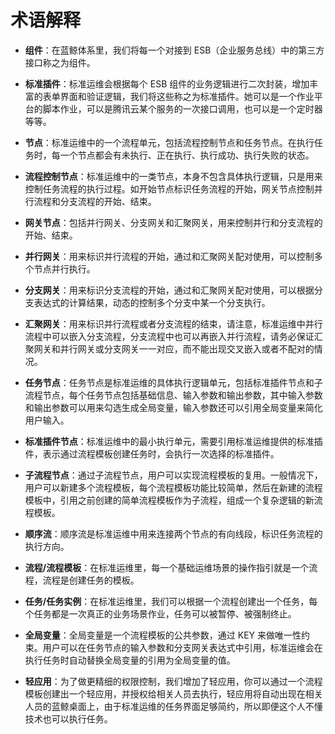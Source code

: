 # 术语解释

- **组件**：在蓝鲸体系里，我们将每一个对接到 ESB（企业服务总线）中的第三方接口称之为组件。

- **标准插件**：标准运维会根据每个 ESB 组件的业务逻辑进行二次封装，增加丰富的表单界面和验证逻辑，我们将这些称之为标准插件。她可以是一个作业平台的脚本作业，可以是腾讯云某个服务的一次接口调用，也可以是一个定时器等等。

- **节点**：标准运维中的一个流程单元，包括流程控制节点和任务节点。在执行任务时，每一个节点都会有未执行、正在执行、执行成功、执行失败的状态。

- **流程控制节点**：标准运维中的一类节点，本身不包含具体执行逻辑，只是用来控制任务流程的执行过程。如开始节点标识任务流程的开始，网关节点控制并行流程和分支流程的开始、结束。

- **网关节点**：包括并行网关、分支网关和汇聚网关，用来控制并行和分支流程的开始、结束。

- **并行网关**：用来标识并行流程的开始，通过和汇聚网关配对使用，可以控制多个节点并行执行。

- **分支网关**：用来标识分支流程的开始，通过和汇聚网关配对使用，可以根据分支表达式的计算结果，动态的控制多个分支中某一个分支执行。

- **汇聚网关**：用来标识并行流程或者分支流程的结束，请注意，标准运维中并行流程中可以嵌入分支流程，分支流程中也可以再嵌入并行流程，请务必保证汇聚网关和并行网关或分支网关一一对应，而不能出现交叉嵌入或者不配对的情况。

- **任务节点**：任务节点是标准运维的具体执行逻辑单元，包括标准插件节点和子流程节点，每个任务节点包括基础信息、输入参数和输出参数，其中输入参数和输出参数可以用来勾选生成全局变量，输入参数还可以引用全局变量来简化用户输入。

- **标准插件节点**：标准运维中的最小执行单元，需要引用标准运维提供的标准插件，表示通过流程模板创建任务时，会执行一次选择的标准插件。

- **子流程节点**：通过子流程节点，用户可以实现流程模板的复用。一般情况下，用户可以新建多个流程模板，每个流程模板功能比较简单，然后在新建的流程模板中，引用之前创建的简单流程模板作为子流程，组成一个复杂逻辑的新流程模板。

- **顺序流**：顺序流是标准运维中用来连接两个节点的有向线段，标识任务流程的执行方向。

- **流程/流程模板**：在标准运维里，每一个基础运维场景的操作指引就是一个流程，流程是创建任务的模板。

- **任务/任务实例**：在标准运维里，我们可以根据一个流程创建出一个任务，每个任务都是一次真正的业务场景作业，任务可以被暂停、被强制终止。

- **全局变量**：全局变量是一个流程模板的公共参数，通过 KEY 来做唯一性约束。用户可以在任务节点的输入参数和分支网关表达式中引用，标准运维会在执行任务时自动替换全局变量的引用为全局变量的值。

- **轻应用**：为了做更精细的权限控制，我们增加了轻应用，你可以通过一个流程模板创建出一个轻应用，并授权给相关人员去执行，轻应用将自动出现在相关人员的蓝鲸桌面上，由于标准运维的任务界面足够简约，所以即便这个人不懂技术也可以执行任务。
